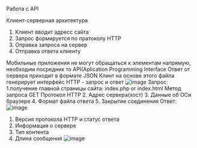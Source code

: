
Работа с API

Клиент-серверная архитектура
1. Клиент вводит адресс сайта
2. Запрос формируется по пратоколу HTTP
3. Оправка запроса на сервер
4. Отправка ответа клиенту

Мобильные приложения не могут обращаться к элементам напрямую, необходим посредник то API(Aplication Programming Interface
Ответ от сервера приходит в формате JSON
Клинт на основе этого файла генерирует интерфейс
HTTP - запрос и ответ
![image](https://user-images.githubusercontent.com/97594452/213110596-2c501746-1d0a-4828-8910-19497274a01b.png)
Запрос:
1.получение главной страницы сайта:
index.php or index.html
Метод запроса GET
Протокол HTTP
2. Адрес сервера(хост)
3. Данные об ОСи браузере
4. Формат файла ответа
5. Закрытие соединения
Ответ:
![image](https://user-images.githubusercontent.com/97594452/213112080-5aaaa5e8-6283-4955-b950-35306c6b70f9.png)
1. Версия протокола HTTP и статус ответа
2. Информация о сервере
3. Тип контента
4. Длина сообщения
![image](https://user-images.githubusercontent.com/97594452/213112955-fc59d673-4ca7-439f-9b00-7d941c239edb.png)
